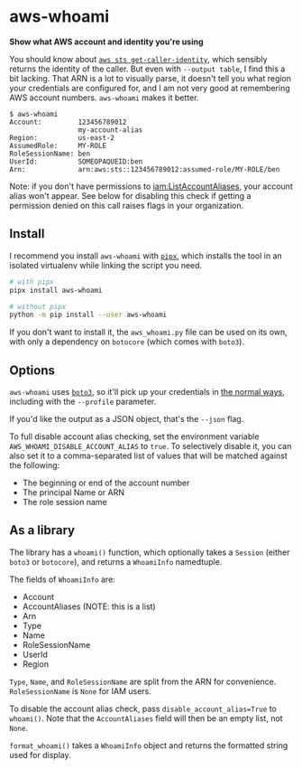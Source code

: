 # aws-whoami
**Show what AWS account and identity you're using**

You should know about [`aws sts get-caller-identity`](https://docs.aws.amazon.com/cli/latest/reference/sts/get-caller-identity.html),
which sensibly returns the identity of the caller. But even with `--output table`, I find this a bit lacking.
That ARN is a lot to visually parse, it doesn't tell you what region your credentials are configured for,
and I am not very good at remembering AWS account numbers. `aws-whoami` makes it better.

```
$ aws-whoami
Account:         123456789012
                 my-account-alias
Region:          us-east-2
AssumedRole:     MY-ROLE
RoleSessionName: ben
UserId:          SOMEOPAQUEID:ben
Arn:             arn:aws:sts::123456789012:assumed-role/MY-ROLE/ben
```

Note: if you don't have permissions to [iam:ListAccountAliases](https://docs.aws.amazon.com/IAM/latest/APIReference/API_ListAccountAliases.html),
your account alias won't appear. See below for disabling this check if getting a permission denied on this call raises flags in your organization.

## Install

I recommend you install `aws-whoami` with [`pipx`](https://pipxproject.github.io/pipx/), which installs the tool in an isolated virtualenv while linking the script you need.

```bash
# with pipx
pipx install aws-whoami

# without pipx
python -m pip install --user aws-whoami
```

If you don't want to install it, the `aws_whoami.py` file can be used on its own, with only a dependency on `botocore` (which comes with `boto3`).

## Options

`aws-whoami` uses [`boto3`](boto3.amazonaws.com/v1/documentation/api/latest/index.html), so it'll pick up your credentials in [the normal ways](https://docs.aws.amazon.com/cli/latest/userguide/cli-chap-configure.html#config-settings-and-precedence),
including with the `--profile` parameter.

If you'd like the output as a JSON object, that's the `--json` flag.

To full disable account alias checking, set the environment variable `AWS_WHOAMI_DISABLE_ACCOUNT_ALIAS` to `true`.
To selectively disable it, you can also set it to a comma-separated list of values that will be matched against the following:
* The beginning or end of the account number
* The principal Name or ARN
* The role session name

## As a library

The library has a `whoami()` function, which optionally takes a `Session` (either `boto3` or `botocore`), and returns a `WhoamiInfo` namedtuple.

The fields of `WhoamiInfo` are:
* Account
* AccountAliases (NOTE: this is a list)
* Arn
* Type
* Name
* RoleSessionName
* UserId
* Region

`Type`, `Name`, and `RoleSessionName` are split from the ARN for convenience. `RoleSessionName` is `None` for IAM users.

To disable the account alias check, pass `disable_account_alias=True` to `whoami()`.
Note that the `AccountAliases` field will then be an empty list, not `None`.

`format_whoami()` takes a `WhoamiInfo` object and returns the formatted string used for display.
